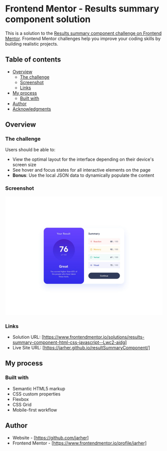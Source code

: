 # Frontend Mentor - Results summary component solution

This is a solution to the [Results summary component challenge on Frontend Mentor](https://www.frontendmentor.io/challenges/results-summary-component-CE_K6s0maV). Frontend Mentor challenges help you improve your coding skills by building realistic projects. 

## Table of contents

- [Overview](#overview)
  - [The challenge](#the-challenge)
  - [Screenshot](#screenshot)
  - [Links](#links)
- [My process](#my-process)
  - [Built with](#built-with)
- [Author](#author)
- [Acknowledgments](#acknowledgments)

## Overview

### The challenge

Users should be able to:

- View the optimal layout for the interface depending on their device's screen size
- See hover and focus states for all interactive elements on the page
- **Bonus**: Use the local JSON data to dynamically populate the content

### Screenshot

![](./design/desktop-design.jpg)

### Links

- Solution URL: [https://www.frontendmentor.io/solutions/results-summary-component-html-css-javascript--Lwc2-aidg]
- Live Site URL: [https://jarher.github.io/resultSummaryComponent/]

## My process

### Built with

- Semantic HTML5 markup
- CSS custom properties
- Flexbox
- CSS Grid
- Mobile-first workflow


## Author

- Website - [https://github.com/jarher]
- Frontend Mentor - [https://www.frontendmentor.io/profile/jarher]
